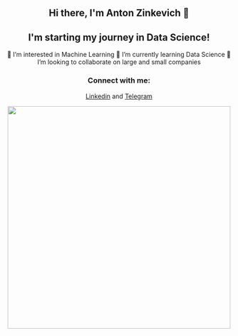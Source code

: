 <div align="center">
 
## Hi there, I'm Anton Zinkevich 👋

## I'm starting my journey in Data Science!
 👀 I’m interested in Machine Learning
🌱 I’m currently learning Data Science
 💞️ I’m looking to collaborate on large and small companies

### Connect with me:
[Linkedin](https://www.linkedin.com/in/anton-zinkevich-8a47ba28a/) and [Telegram](https://t.me/znkvch_a)
<div>
  <img src="https://media.giphy.com/media/3yRHVLXGeodopGpq7l/giphy.gif" width="500"/>
</div>
